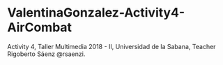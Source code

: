 # ValentinaGonzalez-Activity4-AirCombat
Activity 4, Taller Multimedia 2018 - II, Universidad de la Sabana, Teacher Rigoberto Sáenz @rsaenzi.
